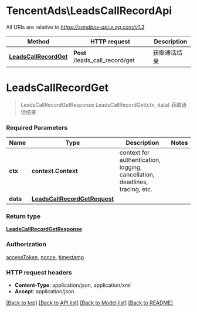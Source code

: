 # TencentAds\LeadsCallRecordApi

All URIs are relative to *https://sandbox-api.e.qq.com/v1.3*

Method | HTTP request | Description
------------- | ------------- | -------------
[**LeadsCallRecordGet**](LeadsCallRecordApi.md#LeadsCallRecordGet) | **Post** /leads_call_record/get | 获取通话结果


# **LeadsCallRecordGet**
> LeadsCallRecordGetResponse LeadsCallRecordGet(ctx, data)
获取通话结果

### Required Parameters

Name | Type | Description  | Notes
------------- | ------------- | ------------- | -------------
 **ctx** | **context.Context** | context for authentication, logging, cancellation, deadlines, tracing, etc.
  **data** | [**LeadsCallRecordGetRequest**](LeadsCallRecordGetRequest.md)|  | 

### Return type

[**LeadsCallRecordGetResponse**](LeadsCallRecordGetResponse.md)

### Authorization

[accessToken](../README.md#accessToken), [nonce](../README.md#nonce), [timestamp](../README.md#timestamp)

### HTTP request headers

 - **Content-Type**: application/json, application/xml
 - **Accept**: application/json

[[Back to top]](#) [[Back to API list]](../README.md#documentation-for-api-endpoints) [[Back to Model list]](../README.md#documentation-for-models) [[Back to README]](../README.md)

